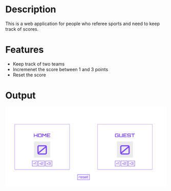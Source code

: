 <h1>Description</h1>
This is a web application for people who referee sports and need to keep track of scores.

<h1>Features</h1>

<ul>
  <li>Keep track of two teams</li>
  <li>Incremenet the score between 1 and 3 points</li>
  <li>Reset the score</li>
</ul>



<h1>Output</h1>
<a href="https://zippy-banoffee-7881f7.netlify.app"><img src="scoreboard.png"></a>

